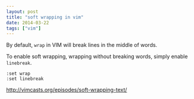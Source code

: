 ```yaml
---
layout: post
title: "soft wrapping in vim"
date: 2014-03-22
tags: ["vim"]
---
```


By default, `wrap` in VIM will break lines in the middle of words.

To enable soft wrapping, wrapping without breaking words, simply enable
`linebreak`. 

```vim
:set wrap
:set linebreak
```

http://vimcasts.org/episodes/soft-wrapping-text/
